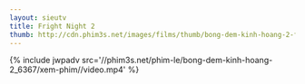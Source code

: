 ```yaml
---
layout: sieutv
title: Fright Night 2
thumb: http://cdn.phim3s.net/images/films/thumb/bong-dem-kinh-hoang-2-fright-night-2-2013.jpg
---
```

{% include jwpadv src='//phim3s.net/phim-le/bong-dem-kinh-hoang-2_6367/xem-phim//video.mp4' %}